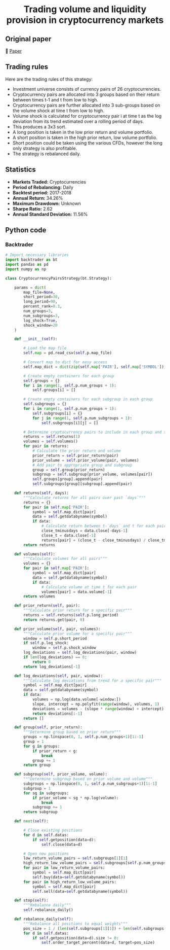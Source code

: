 <div align="center">
  <h1>Trading volume and liquidity provision in cryptocurrency markets</h1>
</div>

## Original paper

📕 [Paper](https://papers.ssrn.com/sol3/papers.cfm?abstract_id=3239670)

## Trading rules

Here are the trading rules of this strategy:

- Investment universe consists of currency pairs of 26 cryptocurrencies.
- Cryptocurrency pairs are allocated into 3 groups based on their return between times t-1 and t from low to high.
- Cryptocurrency pairs are further allocated into 3 sub-groups based on the volume shock at time t from low to high.
- Volume shock is calculated for cryptocurrency pair i at time t as the log deviation from its trend estimated over a rolling period of days.
- This produces a 3x3 sort.
- A long position is taken in the low prior return and volume portfolio.
- A short position is taken in the high prior return, low volume portfolio.
- Short position could be taken using the various CFDs, however the long only strategy is also profitable.
- The strategy is rebalanced daily.

## Statistics

- **Markets Traded:** Cryptocurrencies
- **Period of Rebalancing:** Daily
- **Backtest period:** 2017-2018
- **Annual Return:** 34.26%
- **Maximum Drawdown:** Unknown
- **Sharpe Ratio:** 2.62
- **Annual Standard Deviation:** 11.56%

## Python code

### Backtrader

```python
# Import necessary libraries
import backtrader as bt
import pandas as pd
import numpy as np

class CryptocurrencyPairsStrategy(bt.Strategy):

    params = dict(
        map_file=None,
        short_period=30,
        long_period=90,
        percent_rank=0.3,
        num_groups=3,
        num_subgroups=3,
        log_shock=True,
        shock_window=20
    )

    def __init__(self):

        # Load the map file
        self.map = pd.read_csv(self.p.map_file)

        # Convert map to dict for easy access
        self.map_dict = dict(zip(self.map['PAIR'], self.map['SYMBOL']))

        # Create empty containers for each group
        self.groups = {}
        for i in range(1, self.p.num_groups + 1):
            self.groups[i] = []

        # Create empty containers for each subgroup in each group
        self.subgroups = {}
        for i in range(1, self.p.num_groups + 1):
            self.subgroups[i] = {}
            for j in range(1, self.p.num_subgroups + 1):
                self.subgroups[i][j] = []

        # Determine cryptocurrency pairs to include in each group and subgroup
        returns = self.returns(1)
        volumes = self.volumes()
        for pair in returns:
            # Calculate the prior return and volume
            prior_return = self.prior_return(pair)
            prior_volume = self.prior_volume(pair, volumes)
            # Add pair to appropriate group and subgroup
            group = self.group(prior_return)
            subgroup = self.subgroup(prior_volume, volumes[pair])
            self.groups[group].append(pair)
            self.subgroups[group][subgroup].append(pair)

    def returns(self, days):
        """Calculate returns for all pairs over past `days`"""
        returns = {}
        for pair in self.map['PAIR']:
            symbol = self.map_dict[pair]
            data = self.getdatabyname(symbol)
            if data:
                # Calculate return between t-`days` and t for each pair
                close_tminusdays = data.close[-days-1]
                close_t = data.close[-1]
                returns[pair] = (close_t - close_tminusdays) / close_tminusdays
        return returns

    def volumes(self):
        """Calculate volumes for all pairs"""
        volumes = {}
        for pair in self.map['PAIR']:
            symbol = self.map_dict[pair]
            data = self.getdatabyname(symbol)
            if data:
                # Calculate volume at time t for each pair
                volumes[pair] = data.volume[-1]
        return volumes

    def prior_return(self, pair):
        """Calculate prior return for a specific pair"""
        returns = self.returns(self.p.long_period)
        return returns.get(pair, 0)

    def prior_volume(self, pair, volumes):
        """Calculate prior volume for a specific pair"""
        window = self.p.short_period
        if self.p.log_shock:
            window = self.p.shock_window
        log_deviations = self.log_deviations(pair, window)
        if len(log_deviations) == 0:
            return 0
        return log_deviations[-1]

    def log_deviations(self, pair, window):
        """Calculate log deviations from trend for a specific pair"""
        symbol = self.map_dict[pair]
        data = self.getdatabyname(symbol)
        if data:
            volumes = np.log(data.volume[-window:])
            slope, intercept = np.polyfit(range(window), volumes, 1)
            deviations = volumes - (slope * range(window) + intercept)
            return deviations[:-1]
        return []

    def group(self, prior_return):
        """Determine group based on prior return"""
        groups = np.linspace(0, 1, self.p.num_groups+1)[1:-1]
        group = 1
        for g in groups:
            if prior_return < g:
                break
            group += 1
        return group

    def subgroup(self, prior_volume, volume):
        """Determine subgroup based on prior volume and volume"""
        subgroups = np.linspace(0, 1, self.p.num_subgroups+1)[1:-1]
        subgroup = 1
        for sg in subgroups:
            if prior_volume < sg * np.log(volume):
                break
            subgroup += 1
        return subgroup

    def next(self):

        # Close existing positions
        for d in self.datas:
            if self.getposition(data=d):
                self.close(data=d)

        # Open new positions
        low_return_volume_pairs = self.subgroups[1][1]
        high_return_low_volume_pairs = self.subgroups[self.p.num_groups][1]
        for pair in low_return_volume_pairs:
            symbol = self.map_dict[pair]
            self.buy(data=self.getdatabyname(symbol))
        for pair in high_return_low_volume_pairs:
            symbol = self.map_dict[pair]
            self.sell(data=self.getdatabyname(symbol))

    def stop(self):
        """Rebalance daily"""
        self.rebalance_daily()

    def rebalance_daily(self):
        """Rebalance all positions to equal weights"""
        pos_size = 1 / (len(self.subgroups[1][1]) + len(self.subgroups[self.p.num_groups][1]))
        for d in self.datas:
            if self.getposition(data=d).size != 0:
                self.order_target_percent(data=d, target=pos_size)
```
